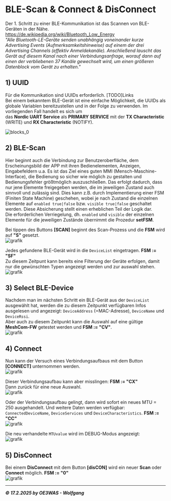 # BLE-Scan & Connect & DisConnect
Der 1. Schritt zu einer BLE-Kommunikation ist das Scannen von BLE-Geräten in der Nähe.  
https://de.wikipedia.org/wiki/Bluetooth_Low_Energy  
*"Alle Bluetooth-LE-Geräte senden unabhängig voneinander kurze Advertising Events (Aufmerksamkeitshinweise)
auf einem der drei Advertising Channels (effektiv Anmeldekanäle). Anschließend lauscht das Gerät auf diesem Kanal
nach einer Verbindungsanfrage, worauf dann auf einen der verbliebenen 37 Kanäle gewechselt wird, um einen
größeren Datenblock vom Gerät zu erhalten."*  

## 1) UUID
Für die Kommunikation sind UUIDs erforderlich. [TODO]Links  
Bei einem bekanntem BLE-Gerät ist eine einfache Möglichkeit, die UUIDs als globale Variablen bereitzustellen und in der Folge zu verwenden. Im vorliegenden Fall handelt es sich um  
das **Nordic UART Service** als **PRIMARY SERVICE** mit der **TX Characteristic** (WRITE) und **RX Characteristic** (NOTIFY).

![blocks_0](https://github.com/user-attachments/assets/238ffce2-28a9-4cb2-8f8c-48a0bc33c1e8)

## 2) BLE-Scan
Hier beginnt auch die Verbindung zur Benutzeroberfläche, dem Erscheinungsbild der APP mit ihren Bedienelementen,
Anzeigen, Eingabefeldern u.a.
Es ist das Ziel eines guten MMI (Mensch-Maschine-Interface), die Bedienung so sicher wie möglich zu gestalten und
Bedienungsfehler größtmöglich auszuschließen. Das erfolgt dadurch, dass nur jene Elemente freigegeben werden,
die im jeweiligen Zustand auch sinnvoll und zulässig sind. Dies kann z.B. durch Implementierung einer FSM
(Finiten State Machine) geschehen, wobei je nach Zustand die einzelnen Elemente auf `enabled true|false` bzw. `visible true|false`
geschaltet werden. Diese Absicherung stellt einen erheblichen Teil der Logik dar.  
Die erforderlichen Verriegelung, dh. `enabled` und `visible` der einzelnen Elemente für die jeweiligen Zustände
übernimmt die Prozedur **setFSM**. 

Bei tippen des Buttons **[SCAN]** beginnt des Scan-Prozess und die **FSM** wird auf **"S"** gesetzt.  
![grafik](https://github.com/user-attachments/assets/41e80a3e-afb3-40a9-a1d8-1ce7e78dcb71)

Jedes gefundene BLE-Gerät wird in die `DeviceList` eingetragen. **FSM := "SF"**  
Zu diesem Zeitpunt kann bereits eine Filterung der Geräte erfolgen, damit nur die gewünschten Typen angezeigt werden und zur auswahl stehen. 
![grafik](https://github.com/user-attachments/assets/efdbba3c-e587-425f-b33d-6b863f3938d8)

## 3) Select BLE-Device
Nachdem man im nächsten Schritt ein BLE-Gerät aus der `DeviceList` ausgewählt hat, werden die zu diesem Zeitpunkt
verfügbaren Infos ausgelesen und angezeigt: `DeviceAddress` (=MAC-Adresse), `DeviceName` und `DeviceRssi`.  
Aber auch zu diesem Zeitpunkt kann die Auswahl auf eine gültige **MeshCom-FW** getestet werden und **FSM := "CV"**.  
![grafik](https://github.com/user-attachments/assets/cb5edc16-c8f7-487a-9212-31efd415c7a3)

## 4) Connect
Nun kann der Versuch eines Verbindungsaufbaus mit dem Button **[CONNECT]** unternommen werden.  
![grafik](https://github.com/user-attachments/assets/44bfafd8-753e-4fc6-8717-aa5f9d6d8852)

Dieser Verbindungsaufbau kann aber misslingen: **FSM := "CX"**  
Dann zurück für eine neue Auswahl.  
![grafik](https://github.com/user-attachments/assets/ef82e5bf-7d05-48b0-bcdb-2535adc3b47a)  

Oder der Verbindungsaufbau gelingt, dann wird sofort ein neues MTU = 250 ausgehandelt.
Und weitere Daten werden verfügbar: `ConnectedDeviceName`, `DeviceServices` und `DeviceCharacteristics`.
**FSM := "CC"**  
![grafik](https://github.com/user-attachments/assets/58e61693-817d-43f1-b665-e8f0a81a3fa9)

Die neu verhandelte `MTUvalue` wird im DEBUG-Modus angezeigt:  
![grafik](https://github.com/user-attachments/assets/f085f9eb-cc12-4780-9c12-964fd728e3ed)

## 5) DisConnect
Bei einem **DisConnect** mit dem Button **[disCON]** wird ein neuer **Scan** oder **Connect** möglich. **FSM := "0"**  
![grafik](https://github.com/user-attachments/assets/26db232d-390a-454c-9377-76f3ad6ce38a)

___
***:copyright: 17.2.2025 by OE3WAS - Wolfgang***
